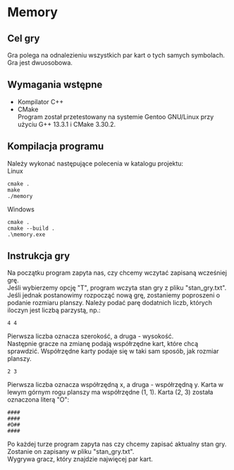 # Memory
## Cel gry
Gra polega na odnalezieniu wszystkich par kart o tych samych symbolach. Gra jest dwuosobowa.

## Wymagania wstępne
- Kompilator C++
- CMake <br>
Program został przetestowany na systemie Gentoo GNU/Linux przy użyciu G++ 13.3.1 i CMake 3.30.2.

## Kompilacja programu
Należy wykonać następujące polecenia w katalogu projektu: <br>
Linux
```shell
cmake .
make
./memory
```
Windows
```shell
cmake .
cmake --build .
.\memory.exe
```

## Instrukcja gry
Na początku program zapyta nas, czy chcemy wczytać zapisaną wcześniej grę. <br>
Jeśli wybierzemy opcję "T", program wczyta stan gry z pliku "stan_gry.txt". <br>
Jeśli jednak postanowimy rozpocząć nową grę, zostaniemy poproszeni o podanie rozmiaru planszy. Należy podać parę dodatnich liczb, których iloczyn jest liczbą parzystą, np.:
```shell
4 4
```
Pierwsza liczba oznacza szerokość, a druga - wysokość. <br>
Następnie gracze na zmianę podają współrzędne kart, które chcą sprawdzić. Współrzędne karty podaje się w taki sam sposób, jak rozmiar planszy.
```shell
2 3
```
Pierwsza liczba oznacza współrzędną x, a druga - współrzędną y. Karta w lewym górnym rogu planszy ma współrzędne (1, 1). Karta (2, 3) została oznaczona literą "O":
```shell
####
####
#O##
####
```
Po każdej turze program zapyta nas czy chcemy zapisać aktualny stan gry. Zostanie on zapisany w pliku "stan_gry.txt". <br>
Wygrywa gracz, który znajdzie najwięcej par kart.
